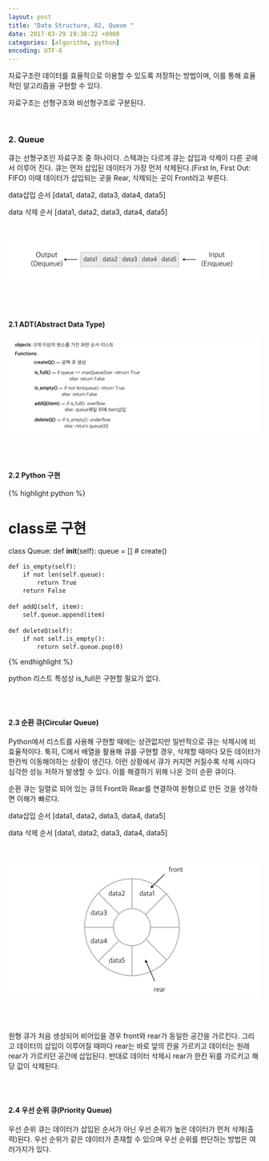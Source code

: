 ```yaml
---
layout: post
title: "Data Structure, 02, Queue "
date: 2017-03-29 19:38:22 +0900
categories: [algorithm, python]
encoding: UTF-8
---
```


자료구조란 데이터를 효율적으로 이용할 수 있도록 저장하는 방법이며,
이를 통해 효율적인 알고리즘을 구현할 수 있다. 

자료구조는 선형구조와 비선형구조로 구분된다. 

<br/>


### 2. Queue

큐는 선형구조인 자료구조 중 하나이다. 스택과는 다르게 큐는 삽입과 삭제이 다른 곳에서 이루어 진다. 
큐는 먼저 삽입된 데이터가 가장 먼저 삭제된다.(First In, First Out: FIFO) 이때 데이터가 삽입되는 곳을 Rear, 
삭제되는 곳이 Front라고 부른다.

data삽입 순서 [data1, data2, data3, data4, data5]

data 삭제 순서 [data1, data2, data3, data4, data5]

<br/>

![branch Image](https://raw.githubusercontent.com/lee-seul/lee-seul.github.com/master/static/img/_posts/queue.png)


<br/>
<br/>

#### 2.1 ADT(Abstract Data Type)

![branch Image](https://raw.githubusercontent.com/lee-seul/lee-seul.github.com/master/static/img/_posts/queueADT.png)


<br/>
<br/>


#### 2.2 Python 구현

{% highlight python %}

# class로 구현

class Queue:
    def __init__(self):
        queue = [] # create()

    def is_empty(self):
        if not len(self.queue):
            return True
        return False
    
    def addQ(self, item):
        self.queue.append(item) 

    def deleteQ(self):
        if not self.is_empty():
            return self.queue.pop(0)


{% endhighlight %}

python 리스트 특성상 is_full은 구현할 필요가 없다. 

<br/>
<br/>


#### 2.3 순환 큐(Circular Queue)

Python에서 리스트를 사용해 구현할 때에는 상관없지만 일반적으로 큐는 삭제시에 비효율적이다. 툭히, C에서 배열을 활용해 큐를 구현할 경우, 삭제할 때마다 모든 데이터가 한칸씩 이동해야하는 상황이 생긴다. 이런 상황에서 큐가 커지면 커질수록 삭제 시마다 심각한 성능 저하가 발생할 수 있다. 이를 해결하기 위해
나온 것이 순환 큐이다. 

순환 큐는 일렬로 되어 있는 큐의 Front와 Rear를 연결하여 원형으로 만든 것을 생각하면 이해가 빠르다.

data삽입 순서 [data1, data2, data3, data4, data5]

data 삭제 순서 [data1, data2, data3, data4, data5]

<br/>

![branch Image](https://raw.githubusercontent.com/lee-seul/lee-seul.github.com/master/static/img/_posts/circular.png)

<br/>
<br/>

원형 큐가 처음 생성되어 비어있을 경우 front와 rear가 동일한 공간을 가르킨다. 그리고 데이터의 삽입이 이루어질 때마다 
rear는 바로 앞의 칸을 가르키고 데이터는 원래 rear가 가르키던 공간에 삽입된다. 반대로 데이터 삭제시 rear가 한칸 뒤를 가르키고
해당 값이 삭제된다.

<br/>
<br/>

#### 2.4 우선 순위 큐(Priority Queue)

우선 순위 큐는 데이터가 삽입된 순서가 아닌 우선 순위가 높은 데이터가 먼저 삭제(출력)된다. 우선 순위가 같은 데이터가 존재할 수 있으며
우선 순위를 판단하는 방법은 여러가지가 있다.

<br/>
<br/>




